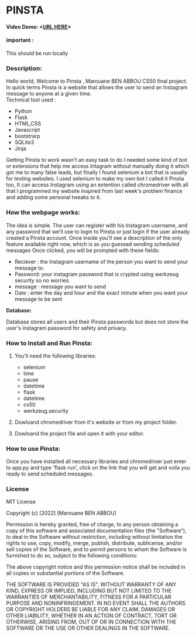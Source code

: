 # PINSTA
#### Video Demo:  <[URL HERE](https://www.youtube.com/watch?v=3YAFGB_ALzs)>
#### important :
This should be run locally 
### Description:
Hello world, Welcome to Pinsta , Marouane BEN ABBOU CS50 final project.        
In quick terms Pinsta is a website that allows the user to send an Instagram message to anyone at a given time.  
Technical tool used :
* Python
* Flask
* HTML,CSS
* Javascript
* bootstrarp
* SQLite3
* Jinja 

Getting Pinsta to work wasn't an easy task to do I needed some kind of bot or extensions that help me access Intagram without manually doing it which got me to many false leads, but finally I found selenium a bot that is usually for testing websites.
I used selenium to make my own bot I called  it Pinsta too, It can access Instagram using an extention called chromedriver with all that I programmed my website inspired from last week's problem finance and adding some personal tweaks to it.


### How the webpage works:

The idea is simple. The user can register with his Instagram username, and any password that we'll use to login to Pinsta or just login if the user already created a Pinsta account.
Once inside you'll see a description of the only feature available right now, which is as you guessed sending scheduled messages
Once clicked, you will be prompted with these fields:
* Reciever : the Instagram username of the person you want to send your message to.
* Password: your instagram password that is crypted using werkzeug security so no worries.
* message : message you want to send
* Date : enter the day and hour and the exact minute when you want your message to be sent
	 
**Database:**

Database stores all users and their Pinsta passwords but does not store the user's instagram password for safety and privacy.


### How to Install and Run Pinsta:

1. You'll need the following libraries: 
	* selenium
	* time
	* pause
	* datetime
	* flask
	* datetime
	* cs50
	* werkzeug.security

2. Dowloand chromedriver from it's website or from my project folder.

3. Dowloand the project file and open it with your editor.

### How to use Pinsta:

Once you have installed all necessary libraries and chromedriver just enter to app.py and type 'flask run', click on the link that you will get and voila you ready to send scheduled messages.



### License
MIT License

Copyright (c) [2022] [Marouane BEN ABBOU]

Permission is hereby granted, free of charge, to any person obtaining a copy
of this software and associated documentation files (the "Software"), to deal
in the Software without restriction, including without limitation the rights
to use, copy, modify, merge, publish, distribute, sublicense, and/or sell
copies of the Software, and to permit persons to whom the Software is
furnished to do so, subject to the following conditions:

The above copyright notice and this permission notice shall be included in all
copies or substantial portions of the Software.

THE SOFTWARE IS PROVIDED "AS IS", WITHOUT WARRANTY OF ANY KIND, EXPRESS OR
IMPLIED, INCLUDING BUT NOT LIMITED TO THE WARRANTIES OF MERCHANTABILITY,
FITNESS FOR A PARTICULAR PURPOSE AND NONINFRINGEMENT. IN NO EVENT SHALL THE
AUTHORS OR COPYRIGHT HOLDERS BE LIABLE FOR ANY CLAIM, DAMAGES OR OTHER
LIABILITY, WHETHER IN AN ACTION OF CONTRACT, TORT OR OTHERWISE, ARISING FROM,
OUT OF OR IN CONNECTION WITH THE SOFTWARE OR THE USE OR OTHER DEALINGS IN THE
SOFTWARE.

